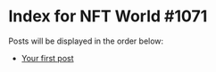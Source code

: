 # Index for NFT World #1071
Posts will be displayed in the order below:

- [Your first post](./001-first.md)

